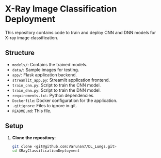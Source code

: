 # X-Ray Image Classification Deployment

This repository contains code to train and deploy CNN and DNN models for X-ray image classification.

## Structure

- `models/`: Contains the trained models.
- `data/`: Sample images for testing.
- `app/`: Flask application backend.
- `streamlit_app.py`: Streamlit application frontend.
- `train_cnn.py`: Script to train the CNN model.
- `train_dnn.py`: Script to train the DNN model.
- `requirements.txt`: Python dependencies.
- `Dockerfile`: Docker configuration for the application.
- `.gitignore`: Files to ignore in git.
- `README.md`: This file.

## Setup

1. **Clone the repository**:
   ```bash
   git clone <git@github.com:Varunan7/DL_Lungs.git>
   cd XRayClassificationDeployment

